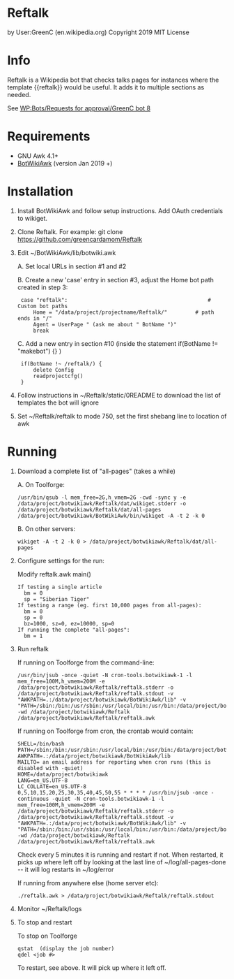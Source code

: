 Reftalk
===================
by User:GreenC (en.wikipedia.org)
Copyright 2019
MIT License

Info
========
Reftalk is a Wikipedia bot that checks talks pages for instances where the template {{reftalk}} would be useful. It adds it to multiple sections as needed.

See [WP:Bots/Requests for approval/GreenC bot 8](https://en.wikipedia.org/wiki/Wikipedia:Bots/Requests_for_approval/GreenC_bot_8)

Requirements
========
* GNU Awk 4.1+
* [BotWikiAwk](https://github.com/greencardamom/BotWikiAwk) (version Jan 2019 +)

Installation
========

1. Install BotWikiAwk and follow setup instructions. Add OAuth credentials to wikiget.

2. Clone Reftalk. For example:
	git clone https://github.com/greencardamom/Reftalk

3. Edit ~/BotWikiAwk/lib/botwiki.awk

	A. Set local URLs in section #1 and #2 

	B. Create a new 'case' entry in section #3, adjust the Home bot path created in step 3:

		case "reftalk":                                             # Custom bot paths
			Home = "/data/project/projectname/Reftalk/"         # path ends in "/"
			Agent = UserPage " (ask me about " BotName ")"
			break

	C. Add a new entry in section #10 (inside the statement if(BotName != "makebot") {} )

		if(BotName !~ /reftalk/) {
			delete Config
			readprojectcfg()
		}

4. Follow instructions in ~/Reftalk/static/0README to download the list of templates the bot will ignore
5. Set ~/Reftalk/reftalk to mode 750, set the first shebang line to location of awk

Running
========

1. Download a complete list of "all-pages" (takes a while)

     A. On Toolforge:

       /usr/bin/qsub -l mem_free=2G,h_vmem=2G -cwd -sync y -e /data/project/botwikiawk/Reftalk/dat/wikiget.stderr -o /data/project/botwikiawk/Reftalk/dat/all-pages /data/project/botwikiawk/BotWikiAwk/bin/wikiget -A -t 2 -k 0

     B. On other servers:

       wikiget -A -t 2 -k 0 > /data/project/botwikiawk/Reftalk/dat/all-pages

2. Configure settings for the run:

     Modify reftalk.awk main()

       If testing a single article
         bm = 0
         sp = "Siberian Tiger"
       If testing a range (eg. first 10,000 pages from all-pages):
         bm = 0
         sp = 0
         bz=1000, sz=0, ez=10000, sp=0
       If running the complete "all-pages":
         bm = 1

3. Run reftalk

     If running on Toolforge from the command-line:

       /usr/bin/jsub -once -quiet -N cron-tools.botwikiawk-1 -l mem_free=100M,h_vmem=200M -e /data/project/botwikiawk/Reftalk/reftalk.stderr -o /data/project/botwikiawk/Reftalk/reftalk.stdout -v "AWKPATH=.:/data/project/botwikiawk/BotWikiAwk/lib" -v "PATH=/sbin:/bin:/usr/sbin:/usr/local/bin:/usr/bin:/data/project/botwikiawk/BotWikiAwk/bin" -wd /data/project/botwikiawk/Reftalk /data/project/botwikiawk/Reftalk/reftalk.awk

     If running on Toolforge from cron, the crontab would contain:

       SHELL=/bin/bash
       PATH=/sbin:/bin:/usr/sbin:/usr/local/bin:/usr/bin:/data/project/botwikiawk/BotWikiAwk/bin
       AWKPATH=.:/data/project/botwikiawk/BotWikiAwk/lib
       MAILTO= an email address for reporting when cron runs (this is disabled with -quiet)
       HOME=/data/project/botwikiawk
       LANG=en_US.UTF-8
       LC_COLLATE=en_US.UTF-8
       0,5,10,15,20,25,30,35,40,45,50,55 * * * * /usr/bin/jsub -once -continuous -quiet -N cron-tools.botwikiawk-1 -l mem_free=100M,h_vmem=200M -e /data/project/botwikiawk/Reftalk/reftalk.stderr -o /data/project/botwikiawk/Reftalk/reftalk.stdout -v "AWKPATH=.:/data/project/botwikiawk/BotWikiAwk/lib" -v "PATH=/sbin:/bin:/usr/sbin:/usr/local/bin:/usr/bin:/data/project/botwikiawk/BotWikiAwk/bin" -wd /data/project/botwikiawk/Reftalk /data/project/botwikiawk/Reftalk/reftalk.awk

     Check every 5 minutes it is running and restart if not. When restarted, it picks up where left off by looking at the last line of ~/log/all-pages-done -- it will log restarts in ~/log/error

     If running from anywhere else (home server etc):

       ./reftalk.awk > /data/project/botwikiawk/Reftalk/reftalk.stdout

4. Monitor ~/Reftalk/logs 

5. To stop and restart

     To stop on Toolforge

       qstat  (display the job number)
       qdel <job #>

     To restart, see above. It will pick up where it left off. 
